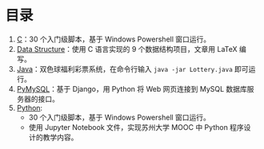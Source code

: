 # 目录

1. [C](C)：30 个入门级脚本，基于 Windows Powershell 窗口运行。
2. [Data Structure](Data%20Structure)：使用 C 语言实现的 9 个数据结构项目，文章用 LaTeX 编写。
3. [Java](Java)：双色球福利彩票系统，在命令行输入 `java -jar Lottery.java` 即可运行。
4. [PyMySQL](PyMySQL)：基于 Django，用 Python 将 Web 网页连接到 MySQL 数据库服务器的接口。
5. [Python](Python):
    - 30 个入门级脚本，基于 Windows Powershell 窗口运行。
    - 使用 Jupyter Notebook 文件，实现苏州大学 MOOC 中 Python 程序设计的教学内容。
